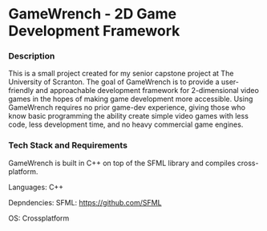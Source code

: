 # GameWrench - 2D Game Development Framework

### Description
This is a small project created for my senior capstone project at The University of Scranton. The goal of GameWrench is to provide a user-friendly and approachable development framework for 2-dimensional video games in the hopes of making game development more accessible. Using GameWrench requires no prior game-dev experience, giving those who know basic programming the ability create simple video games with less code, less development time, and no heavy commercial game engines. 

### Tech Stack and Requirements
GameWrench is built in C++ on top of the SFML library and compiles cross-platform.

Languages: C++

Depndencies: SFML: https://github.com/SFML

OS: Crossplatform
